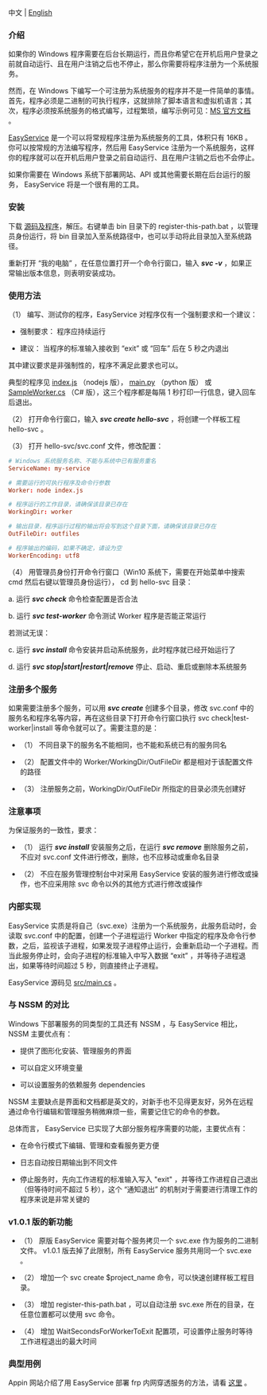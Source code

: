 中文 | [English](./readme.eng.md)

### 介绍

如果你的 Windows 程序需要在后台长期运行，而且你希望它在开机后用户登录之前就自动运行、且在用户注销之后也不停止，那么你需要将程序注册为一个系统服务。

然而，在 Windows 下编写一个可注册为系统服务的程序并不是一件简单的事情。首先，程序必须是二进制的可执行程序，这就排除了脚本语言和虚拟机语言；其次，程序必须按系统服务的格式编写，过程繁琐，编写示例可见：[MS 官方文档](https://code.msdn.microsoft.com/windowsapps/CppWindowsService-cacf4948) 。

[EasyService](https://github.com/pandolia/easy-service) 是一个可以将常规程序注册为系统服务的工具，体积只有 16KB 。你可以按常规的方法编写程序，然后用 EasyService 注册为一个系统服务，这样你的程序就可以在开机后用户登录之前自动运行、且在用户注销之后也不会停止。

如果你需要在 Windows 系统下部署网站、API 或其他需要长期在后台运行的服务， EasyService 将是一个很有用的工具。

### 安装

下载 [源码及程序](https://github.com/pandolia/easy-service/archive/master.zip)，解压。右键单击 bin 目录下的 register-this-path.bat ，以管理员身份运行，将 bin 目录加入至系统路径中，也可以手动将此目录加入至系统路径。

重新打开 “我的电脑” ，在任意位置打开一个命令行窗口，输入 ***svc -v*** ，如果正常输出版本信息，则表明安装成功。

### 使用方法

（1） 编写、测试你的程序，EasyService 对程序仅有一个强制要求和一个建议：

* 强制要求： 程序应持续运行

* 建议： 当程序的标准输入接收到 “exit” 或 “回车” 后在 5 秒之内退出

其中建议要求是非强制性的，程序不满足此要求也可以。

典型的程序见 [index.js](https://github.com/pandolia/easy-service/blob/master/samples/nodejs-version/worker/index.js) （nodejs 版）， [main.py](https://github.com/pandolia/easy-service/blob/master/samples/python-version/worker/main.py) （python 版） 或 [SampleWorker.cs](https://github.com/pandolia/easy-service/blob/master/src/SampleWorker.cs) （C# 版），这三个程序都是每隔 1 秒打印一行信息，键入回车后退出。

（2） 打开命令行窗口，输入 ***svc create hello-svc*** ，将创建一个样板工程 hello-svc 。

（3） 打开 hello-svc/svc.conf 文件，修改配置：

```conf
# Windows 系统服务名称、不能与系统中已有服务重名
ServiceName: my-service

# 需要运行的可执行程序及命令行参数
Worker: node index.js

# 程序运行的工作目录，请确保该目录已存在
WorkingDir: worker

# 输出目录，程序运行过程的输出将会写到这个目录下面，请确保该目录已存在
OutFileDir: outfiles

# 程序输出的编码，如果不确定，请设为空
WorkerEncoding: utf8
```

（4） 用管理员身份打开命令行窗口（Win10 系统下，需要在开始菜单中搜索 cmd 然后右键以管理员身份运行）， cd 到 hello-svc 目录：

a. 运行 ***svc check*** 命令检查配置是否合法

b. 运行 ***svc test-worker*** 命令测试 Worker 程序是否能正常运行

若测试无误：

c. 运行 ***svc install*** 命令安装并启动系统服务，此时程序就已经开始运行了

d. 运行 ***svc stop|start|restart|remove*** 停止、启动、重启或删除本系统服务

### 注册多个服务

如果需要注册多个服务，可以用 ***svc create*** 创建多个目录，修改 svc.conf 中的服务名和程序名等内容，再在这些目录下打开命令行窗口执行 svc check|test-worker|install 等命令就可以了。需要注意的是：

* （1） 不同目录下的服务名不能相同，也不能和系统已有的服务同名

* （2） 配置文件中的 Worker/WorkingDir/OutFileDir 都是相对于该配置文件的路径

* （3） 注册服务之前，WorkingDir/OutFileDir 所指定的目录必须先创建好

### 注意事项

为保证服务的一致性，要求：

* （1） 运行 ***svc install*** 安装服务之后，在运行 ***svc remove*** 删除服务之前，不应对 svc.conf 文件进行修改，删除，也不应移动或重命名目录

* （2） 不应在服务管理控制台中对采用 EasyService 安装的服务进行修改或操作，也不应采用除 svc 命令以外的其他方式进行修改或操作

### 内部实现

EasyService 实质是将自己（svc.exe）注册为一个系统服务，此服务启动时，会读取 svc.conf 中的配置，创建一个子进程运行 Worker 中指定的程序及命令行参数，之后，监视该子进程，如果发现子进程停止运行，会重新启动一个子进程。而当此服务停止时，会向子进程的标准输入中写入数据 “exit” ，并等待子进程退出，如果等待时间超过 5 秒，则直接终止子进程。

EasyService 源码见 [src/main.cs](https://github.com/pandolia/easy-service/blob/master/src/Main.cs) 。

### 与 NSSM 的对比

Windows 下部署服务的同类型的工具还有 NSSM ，与 EasyService 相比， NSSM 主要优点有：

* 提供了图形化安装、管理服务的界面

* 可以自定义环境变量

* 可以设置服务的依赖服务 dependencies

NSSM 主要缺点是界面和文档都是英文的，对新手也不见得更友好，另外在远程通过命令行编辑和管理服务稍微麻烦一些，需要记住它的命令的参数。

总体而言， EasyService 已实现了大部分服务程序需要的功能，主要优点有：

* 在命令行模式下编辑、管理和查看服务更方便

* 日志自动按日期输出到不同文件

* 停止服务时，先向工作进程的标准输入写入 "exit" ，并等待工作进程自己退出（但等待时间不超过 5 秒），这个 “通知退出” 的机制对于需要进行清理工作的程序来说是非常关键的

### v1.0.1 版的新功能

* （1） 原版 EasyService 需要对每个服务拷贝一个 svc.exe 作为服务的二进制文件。 v1.0.1 版去掉了此限制，所有 EasyService 服务共用同一个 svc.exe 。

* （2） 增加一个 svc create $project_name 命令，可以快速创建样板工程目录。

* （3） 增加 register-this-path.bat ，可以自动注册 svc.exe 所在的目录，在任意位置都可以使用 svc 命令。

* （4） 增加 WaitSecondsForWorkerToExit 配置项，可设置停止服务时等待工作进程退出的最大时间

### 典型用例

Appin 网站介绍了用 EasyService 部署 frp 内网穿透服务的方法，请看 [这里](https://www.appinn.com/easyservice-for-windows/) 。
